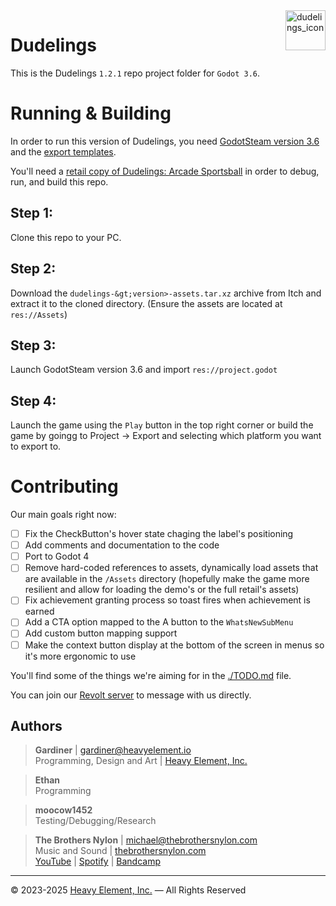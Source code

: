 <img align="right" src="Assets/icon.png" alt="dudelings_icon" width="64" height="64">

# Dudelings
This is the Dudelings `1.2.1` repo project folder for `Godot 3.6`.

# Running & Building
In order to run this version of Dudelings, you need [GodotSteam version 3.6](https://github.com/GodotSteam/GodotSteam/releases/tag/v3.28) and the [export templates](https://github.com/GodotSteam/GodotSteam/releases/download/v3.28/godotsteam-g36-s161-gs328-templates.zip).

You'll need a [retail copy of Dudelings: Arcade Sportsball](https://heavy-element.itch.io/dudelings) in order to debug, run, and build this repo.

## Step 1:
Clone this repo to your PC.

## Step 2:
Download the `dudelings-&gt;version>-assets.tar.xz` archive from Itch and extract it to the cloned directory. (Ensure the assets are located at `res://Assets`)

## Step 3:
Launch GodotSteam version 3.6 and import `res://project.godot`

## Step 4:
Launch the game using the `Play` button in the top right corner or build the game by goingg to Project -> Export and selecting which platform you want to export to.

# Contributing
Our main goals right now:
- [ ] Fix the CheckButton's hover state chaging the label's positioning
- [ ] Add comments and documentation to the code
- [ ] Port to Godot 4
- [ ] Remove hard-coded references to assets, dynamically load assets that are available in the `/Assets` directory (hopefully make the game more resilient and allow for loading the demo's or the full retail's assets)
- [ ] Fix achievement granting process so toast fires when achievement is earned
- [ ] Add a CTA option mapped to the A button to the `WhatsNewSubMenu`
- [ ] Add custom button mapping support
- [ ] Make the context button display at the bottom of the screen in menus so it's more ergonomic to use

You'll find some of the things we're aiming for in the [./TODO.md](TODO.md) file.

You can join our [Revolt server](https://rvlt.gg/Fd6HtSRj) to message with us directly.

## Authors
>__Gardiner__ | <gardiner@heavyelement.io><br>
>Programming, Design and Art | [Heavy Element, Inc.](https://heavyelement.com/)

>__Ethan__<br>
>Programming

>__moocow1452__<br>
>Testing/Debugging/Research

>__The Brothers Nylon__ | <michael@thebrothersnylon.com><br>
>Music and Sound | [thebrothersnylon.com](https://www.thebrothersnylon.com/)<br>
>[YouTube](https://www.youtube.com/@BrothersNylon) | [Spotify](https://open.spotify.com/artist/5WLTGcENPt84BZtmx6rt50) | [Bandcamp](https://calicogalaxy.bandcamp.com/album/lofi-sauce)

---

&copy; 2023-2025 [Heavy Element, Inc.](https://heavyelement.com/) — All Rights Reserved

